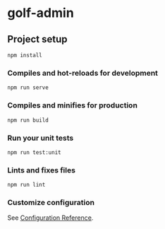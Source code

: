 # golf-admin

## Project setup

```
npm install
```

### Compiles and hot-reloads for development

```
npm run serve
```

### Compiles and minifies for production

```
npm run build
```

### Run your unit tests

```
npm run test:unit
```

### Lints and fixes files

```
npm run lint
```

### Customize configuration

See [Configuration Reference](https://cli.vuejs.org/config/).
